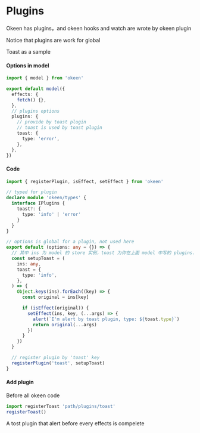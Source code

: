 # Plugins

Okeen has plugins，and okeen hooks and watch are wrote by okeen plugin

Notice that plugins are work for global

Toast as a sample

#### Options in model

```typescript
import { model } from 'okeen'

export default model({
  effects: {
    fetch() {},
  },
  // plugins options
  plugins: {
    // provide by toast plugin
    // toast is used by toast plugin
    toast: {
      type: 'error',
    },
  },
})
```

#### Code

```typescript
import { registerPlugin, isEffect, setEffect } from 'okeen'

// typed for plugin
declare module 'okeen/types' {
  interface IPlugins {
    toast?: {
      type: 'info' | 'error'
    }
  }
}

// options is global for a plugin, not used here 
export default (options: any = {}) => {
  // 其中 ins 为 model 的 store 实例，toast 为你在上面 model 中写的 plugins.toast 的值
  const setupToast = (
    ins: any,
    toast = {
      type: 'info',
    },
  ) => {
    Object.keys(ins).forEach((key) => {
      const original = ins[key]

      if (isEffect(original)) {
        setEffect(ins, key, (...args) => {
          alert(`I'm alert by toast plugin, type: ${toast.type}`)
          return original(...args)
        })
      }
    })
  }

  // register plugin by 'toast' key
  registerPlugin('toast', setupToast)
}
```

#### Add plugin

Before all okeen code

```typescript
import registerToast 'path/plugins/toast'
registerToast()
```

A tost plugin that alert before every effects is compelete
